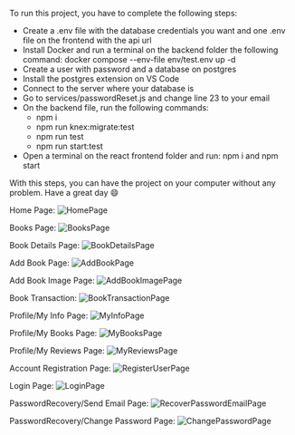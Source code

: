 To run this project, you have to complete the following steps:

- Create a .env file with the database credentials you want and one .env file on the frontend with the api url
- Install Docker and run a terminal on the backend folder the following command: docker compose --env-file env/test.env up -d
- Create a user with password and a database on postgres
- Install the postgres extension on VS Code
- Connect to the server where your database is
- Go to services/passwordReset.js and change line 23 to your email
- On the backend file, run the following commands:
  - npm i
  - npm run knex:migrate:test
  - npm run test
  - npm run start:test
- Open a terminal on the react frontend folder and run: npm i and npm start

With this steps, you can have the project on your computer without any problem. Have a great day 😄

Home Page:
![HomePage](https://github.com/user-attachments/assets/ba47c343-97cb-4c93-a1b5-e0e6a610758b)

Books Page:
![BooksPage](https://github.com/user-attachments/assets/f0370812-a42e-4334-92ed-5e3b521fc568)

Book Details Page:
![BookDetailsPage](https://github.com/user-attachments/assets/9c3c51ce-5ba2-487e-b3e5-5c86c3f94e21)

Add Book Page:
![AddBookPage](https://github.com/user-attachments/assets/128ec79a-5479-4daf-9537-3293e700a39a)

Add Book Image Page:
![AddBookImagePage](https://github.com/user-attachments/assets/aef86f7b-e1d1-4173-a1a2-0c489aa6c994)

Book Transaction:
![BookTransactionPage](https://github.com/user-attachments/assets/c3faa457-efc5-49ae-ae64-98f30829a336)

Profile/My Info Page:
![MyInfoPage](https://github.com/user-attachments/assets/72a26e2e-91a6-4d68-a04a-80642215eb0c)

Profile/My Books Page:
![MyBooksPage](https://github.com/user-attachments/assets/d2be7c48-848f-4981-a6c8-c697439387e6)

Profile/My Reviews Page:
![MyReviewsPage](https://github.com/user-attachments/assets/35095f67-03eb-4e53-abe6-851927f21e7b)

Account Registration Page:
![RegisterUserPage](https://github.com/user-attachments/assets/57901466-9a79-4835-b2cb-71cd8ff5a498)

Login Page:
![LoginPage](https://github.com/user-attachments/assets/e3edb117-e940-41d1-acdf-e160b0ac8522)

PasswordRecovery/Send Email Page:
![RecoverPasswordEmailPage](https://github.com/user-attachments/assets/7153b856-22c0-4f9c-85b8-ec495cf4b46f)

PasswordRecovery/Change Password Page:
![ChangePasswordPage](https://github.com/user-attachments/assets/dc625928-537e-46f7-ab32-d14316e73105)
